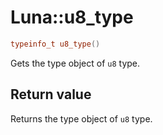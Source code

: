 # Luna::u8_type

```c++
typeinfo_t u8_type()
```

Gets the type object of `u8` type. 



## Return value
Returns the type object of `u8` type. 

